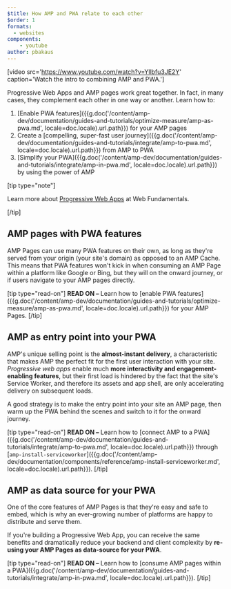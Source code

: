 ```yaml
---
$title: How AMP and PWA relate to each other
$order: 1
formats:
  - websites
components:
    - youtube
author: pbakaus
---
```


[video src='https://www.youtube.com/watch?v=Yllbfu3JE2Y' caption='Watch the intro to combining AMP and PWA.']

Progressive Web Apps and AMP pages work great together. In fact, in many cases, they complement each other in one way or another. Learn how to:

1. [Enable PWA features]({{g.doc('/content/amp-dev/documentation/guides-and-tutorials/optimize-measure/amp-as-pwa.md', locale=doc.locale).url.path}}) for your AMP pages
2. Create a [compelling, super-fast user journey]({{g.doc('/content/amp-dev/documentation/guides-and-tutorials/integrate/amp-to-pwa.md', locale=doc.locale).url.path}}) from AMP to PWA
3. [Simplify your PWA]({{g.doc('/content/amp-dev/documentation/guides-and-tutorials/integrate/amp-in-pwa.md', locale=doc.locale).url.path}}) by using the power of AMP

[tip type="note"]

Learn more about [Progressive Web Apps](https://developers.google.com/web/progressive-web-apps/) at Web Fundamentals.

[/tip]

## AMP pages with PWA features

AMP Pages can use many PWA features on their own, as long as they're served from your origin (your site's domain) as opposed to an AMP Cache. This means that PWA features won't kick in when consuming an AMP Page within a platform like Google or Bing, but they will on the onward journey, or if users navigate to your AMP pages directly.

[tip type="read-on"]
**READ ON –** Learn how to [enable PWA features]({{g.doc('/content/amp-dev/documentation/guides-and-tutorials/optimize-measure/amp-as-pwa.md', locale=doc.locale).url.path}}) for your AMP Pages.
[/tip]

## AMP as entry point into your PWA

AMP's unique selling point is the **almost-instant delivery**, a characteristic that makes AMP the perfect fit for the first user interaction with your site. *Progressive web apps* enable much **more interactivity and engagement-enabling features**, but their first load is hindered by the fact that the site's Service Worker, and therefore its assets and app shell, are only accelerating delivery on subsequent loads.

A good strategy is to make the entry point into your site an AMP page, then warm up the PWA behind the scenes and switch to it for the onward journey.

[tip type="read-on"]
**READ ON –** Learn how to [connect AMP to a PWA]({{g.doc('/content/amp-dev/documentation/guides-and-tutorials/integrate/amp-to-pwa.md', locale=doc.locale).url.path}}) through [`amp-install-serviceworker`]({{g.doc('/content/amp-dev/documentation/components/reference/amp-install-serviceworker.md', locale=doc.locale).url.path}}).
[/tip]

## AMP as data source for your PWA

One of the core features of AMP Pages is that they're easy and safe to embed, which is why an ever-growing number of platforms are happy to distribute and serve them.

If you're building a Progressive Web App, you can receive the same benefits and dramatically reduce your backend and client complexity by **re-using your AMP Pages as data-source for your PWA**.

[tip type="read-on"]
**READ ON –** Learn how to [consume AMP pages within a PWA]({{g.doc('/content/amp-dev/documentation/guides-and-tutorials/integrate/amp-in-pwa.md', locale=doc.locale).url.path}}).
[/tip]
